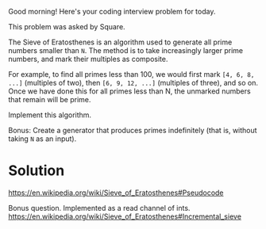 Good morning! Here's your coding interview problem for today.

This problem was asked by Square.

The Sieve of Eratosthenes is an algorithm used to generate all prime numbers smaller than `N`. The method is to take increasingly larger prime numbers, and mark their multiples as composite.

For example, to find all primes less than 100, we would first mark `[4, 6, 8, ...]` (multiples of two), then `[6, 9, 12, ...]` (multiples of three), and so on. Once we have done this for all primes less than N, the unmarked numbers that remain will be prime.

Implement this algorithm.

Bonus: Create a generator that produces primes indefinitely (that is, without taking `N` as an input).

# Solution

https://en.wikipedia.org/wiki/Sieve_of_Eratosthenes#Pseudocode

Bonus question. Implemented as a read channel of ints.
https://en.wikipedia.org/wiki/Sieve_of_Eratosthenes#Incremental_sieve
